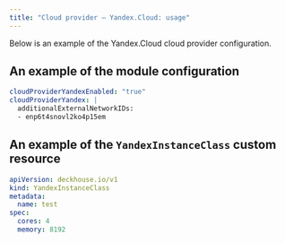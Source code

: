 ```yaml
---
title: "Cloud provider — Yandex.Cloud: usage"
---
```


Below is an example of the Yandex.Cloud cloud provider configuration.

## An example of the module configuration

```yaml
cloudProviderYandexEnabled: "true"
cloudProviderYandex: |
  additionalExternalNetworkIDs:
  - enp6t4snovl2ko4p15em
```

## An example of the `YandexInstanceClass` custom resource

```yaml
apiVersion: deckhouse.io/v1
kind: YandexInstanceClass
metadata:
  name: test
spec:
  cores: 4
  memory: 8192
```
